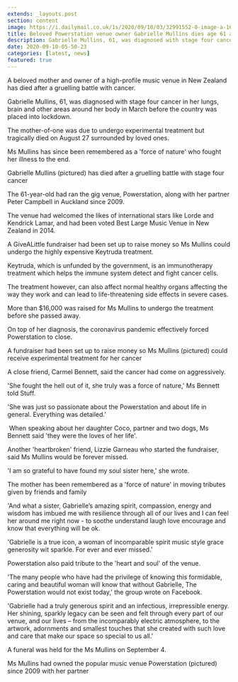```yaml
---
extends: _layouts.post
section: content
image: https://i.dailymail.co.uk/1s/2020/09/10/03/32991552-0-image-a-16_1599704168233.jpg 
title: Beloved Powerstation venue owner Gabrielle Mullins dies age 61 after battle with cancer 
description: Gabrielle Mullins, 61, was diagnosed with stage four cancer in her lungs, brain and other areas around her body in March before tragically passing away on August 27. 
date: 2020-09-10-05-50-23 
categories: [latest, news] 
featured: true 
--- 
```

A beloved mother and owner of a high-profile music venue in New Zealand has died after a gruelling battle with cancer.

Gabrielle Mullins, 61, was diagnosed with stage four cancer in her lungs, brain and other areas around her body in March before the country was placed into lockdown.

The mother-of-one was due to undergo experimental treatment but tragically died on August 27 surrounded by loved ones.

Ms Mullins has since been remembered as a 'force of nature' who fought her illness to the end.

Gabrielle Mullins (pictured) has died after a gruelling battle with stage four cancer 

The 61-year-old had ran the gig venue, Powerstation, along with her partner Peter Campbell in Auckland since 2009.

The venue had welcomed the likes of international stars like Lorde and Kendrick Lamar, and had been voted Best Large Music Venue in New Zealand in 2014.

A GiveALittle fundraiser had been set up to raise money so Ms Mullins could undergo the highly expensive Keytruda treatment.

Keytruda, which is unfunded by the government, is an immunotherapy treatment which helps the immune system detect and fight cancer cells.

The treatment however, can also affect normal healthy organs affecting the way they work and can lead to life-threatening side effects in severe cases.

More than $16,000 was raised for Ms Mullins to undergo the treatment before she passed away.

On top of her diagnosis, the coronavirus pandemic effectively forced Powerstation to close. 

A fundraiser had been set up to raise money so Ms Mullins (pictured) could receive experimental treatment for her cancer

A close friend, Carmel Bennett, said the cancer had come on aggressively.

'She fought the hell out of it, she truly was a force of nature,' Ms Bennett told Stuff.

'She was just so passionate about the Powerstation and about life in general. Everything was detailed.'

 When speaking about her daughter Coco, partner and two dogs, Ms Bennett said 'they were the loves of her life'.

Another 'heartbroken' friend, Lizzie Garneau who started the fundraiser, said Ms Mullins would be forever missed.

'I am so grateful to have found my soul sister here,' she wrote.

The mother has been remembered as a 'force of nature' in moving tributes given by friends and family

'And what a sister, Gabrielle’s amazing spirit, compassion, energy and wisdom has imbued me with resilience through all of our lives and I can feel her around me right now - to soothe understand laugh love encourage and know that everything will be ok. 

'Gabrielle is a true icon, a woman of incomparable spirit music style grace generosity wit sparkle. For ever and ever missed.'

Powerstation also paid tribute to the 'heart and soul' of the venue. 

'The many people who have had the privilege of knowing this formidable, caring and beautiful woman will know that without Gabrielle, The Powerstation would not exist today,' the group wrote on Facebook.

'Gabrielle had a truly generous spirit and an infectious, irrepressible energy. Her shining, sparkly legacy can be seen and felt through every part of our venue, and our lives – from the incomparably electric atmosphere, to the artwork, adornments and smallest touches that she created with such love and care that make our space so special to us all.'

A funeral was held for the Ms Mullins on September 4. 

Ms Mullins had owned the popular music venue Powerstation (pictured) since 2009 with her partner

